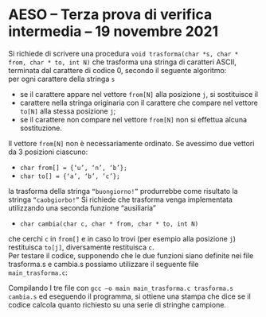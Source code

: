 # AESO – Terza prova di verifica intermedia – 19 novembre 2021  
Si richiede di scrivere una procedura `void trasforma(char *s, char * from, char * to, int N)`
che trasforma una stringa di caratteri ASCII, terminata dal carattere di codice 0, secondo il
seguente algoritmo:  
per ogni carattere della stringa `s`
- se il carattere appare nel vettore `from[N]` alla posizione `j`, si sostituisce il
- carattere nella stringa originaria con il carattere che compare nel vettore
`to[N]` alla stessa posizione `j`;
- se il carattere non compare nel vettore `from[N]` non si effettua alcuna
sostituzione.  

Il vettore `from[N]` non è necessariamente ordinato. Se avessimo due vettori da 3 posizioni ciascuno:  
-  `char from[] = {‘u’, ‘n’, ‘b’};`
-  `char to[] = {‘a’, ‘b’, ‘c’};`  

la trasforma della stringa `“buongiorno!”` produrrebbe come risultato la stringa `“caobgiorbo!”`
Si richiede che trasforma venga implementata utilizzando una seconda funzione “ausiliaria”  

- `char cambia(char c, char * from, char * to, int N)`  

che cerchi `c` in `from[]` e in caso lo trovi (per esempio alla posizione `j`) restituisca `to[j]`, diversamente restituisca `c`.  
Per testare il codice, supponendo che le due funzioni siano definite nei file trasforma.s e cambia.s possiamo utilizzare il seguente file `main_trasforma.c`:  

Compilando I tre file con `gcc –o main main_trasforma.c trasforma.s cambia.s` ed eseguendo il programma, si ottiene una stampa che dice se il codice calcola quanto richiesto su una serie di stringhe campione.